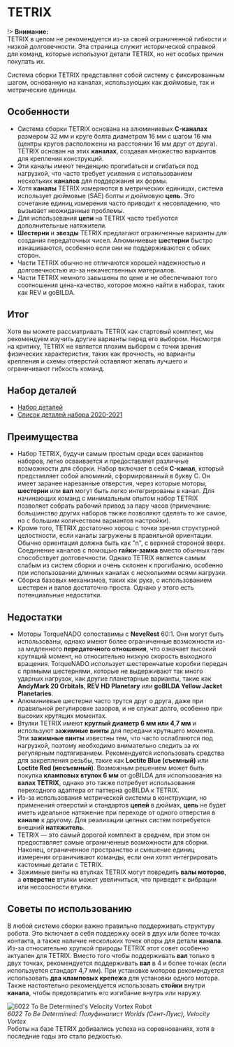 # TETRIX

!> **Внимание:**  
 TETRIX в целом не рекомендуется из-за своей ограниченной гибкости и низкой долговечности. Эта страница служит исторической справкой для команд, которые используют детали TETRIX, но нет особых причин покупать их.

Система сборки TETRIX представляет собой систему с фиксированным шагом, основанную на каналах, использующих как дюймовые, так и метрические единицы.

## Особенности

- Система сборки TETRIX основана на алюминиевых **C-каналах** размером 32 мм и круге болта диаметром 16 мм с шагом 16 мм (центры кругов расположены на расстоянии 16 мм друг от друга). TETRIX основан на этих **каналах**, создавая множество вариантов для крепления конструкций.
- Эти каналы имеют тенденцию прогибаться и сгибаться под нагрузкой, что часто требует усиления с использованием нескольких **каналов** для поддержания их формы.
- Хотя **каналы** TETRIX измеряются в метрических единицах, система использует дюймовые (SAE) болты и дюймовую **цепь**. Это сочетание единиц измерения часто приводит к несовпадению, что вызывает неожиданные проблемы.
- Для использования **цепи** на TETRIX часто требуются дополнительные натяжители.
- **Шестерни** и **звезды** TETRIX предлагают ограниченные варианты для создания передаточных чисел. Алюминиевые **шестерни** быстро изнашиваются, особенно если они не поддерживаются с обеих сторон.
- Части TETRIX обычно не отличаются хорошей надежностью и долговечностью из-за некачественных материалов.
- Части TETRIX немного завышены по цене и не обеспечивают того соотношения цена-качество, которое можно найти в наборах, таких как REV и goBILDA.

## Итог

Хотя вы можете рассматривать TETRIX как стартовый комплект, мы рекомендуем изучить другие варианты перед его выбором. Несмотря на критику, TETRIX не является плохим выбором с точки зрения физических характеристик, таких как прочность, но варианты крепления и схемы отверстий оставляют желать лучшего и ограничивают гибкость команд.

## Набор деталей

- [Набор деталей](https://www.pitsco.com/Competitions-Clubs-and-Programs/FIRST-Tech-Challenge/TETRIX-FTC-Competition-Set)
- [Список деталей набора 2020-2021](https://asset.pitsco.com/sharedimages/resources/ftcset_productlist-0719.pdf)

## Преимущества

- Набор TETRIX, будучи самым простым среди всех вариантов наборов, легко осваивается и предоставляет различные возможности для сборки. Набор включает в себя **C-канал**, который представляет собой алюминий, сформированный в букву C. Он имеет заранее нарезанные отверстия, через которые моторы, **шестерни** или **вал** могут быть легко интегрированы в канал. Для начинающих команд с минимальным опытом набор TETRIX позволяет собрать рабочий привод за пару часов (примечание: большинство других наборов также позволяют сделать то же самое, но с большим количеством вариантов настройки).
- Кроме того, TETRIX достаточно хорош с точки зрения структурной целостности, если каналы загружены в правильной ориентации. Обычно ориентация должна быть как "n", с верхней стороной вверх. Соединение каналов с помощью **гайки-замка** вместо обычных гаек способствует долговечности. Однако TETRIX является самым слабым из систем сборки и очень склонен к прогибанию, особенно при использовании длинных каналах с несколькими осями нагрузки.
- Сборка базовых механизмов, таких как рука, с использованием шестерен и валов достаточно проста. Однако у этого есть потенциальные недостатки.

## Недостатки

- Моторы TorqueNADO сопоставимы с **NeveRest** 60:1. Они могут быть использованы, однако имеют более ограниченные возможности из-за медленного **передаточного отношения**, что означает высокий крутящий момент, но относительно низкую скорость выходного вращения. TorqueNADO использует шестеренчатые коробки передач с прямыми шестернями, которые не выдерживают так много ударных нагрузок, как другие планетарные варианты, такие как **AndyMark 20 Orbitals**, **REV HD Planetary** или **goBILDA Yellow Jacket Planetaries**.
- Алюминиевые шестерни часто трутся друг о друга, даже при правильной регулировке зазоров, и не служат долго, особенно при высоких крутящих моментах.
- Втулки TETRIX имеют **круглый диаметр 6 мм или 4,7 мм** и используют **зажимные винты** для передачи крутящего момента. Эти **зажимные винты** известны тем, что часто ослабляются под нагрузкой, поэтому необходимо внимательно следить за их регулярным подтягиванием. Рекомендуется использовать средства для закрепления резьбы, такие как **Loctite Blue (съемный)** или **Loctite Red (несъемный)**. Возможным решением может быть покупка **кламповых втулок 6 мм** от goBILDA для использования на **валах TETRIX**, однако это также потребует использования переходного адаптера от паттерна goBILDA к TETRIX.
- Из-за использования метрической системы в конструкции, но применения отверстий и стандартов **цепей** в дюймах, **цепь** не будет иметь идеальное натяжение при переходе от одного отверстия в **канале** к другому. Для реализации цепных систем потребуется внешний **натяжитель**.
- TETRIX — это самый дорогой комплект в среднем, при этом он предоставляет самые ограниченные возможности для сборки. Наконец, ограниченное пространство и смешение единиц измерения ограничивают команды, если они хотят интегрировать кастомные детали с TETRIX.
- Зажимные винты на втулках TETRIX могут повредить **валы моторов**, а **отверстие** втулки может увеличиться, что приведет к вибрации или несоосности втулки.

## Советы по использованию

В любой системе сборки важно правильно поддерживать структуру робота. Это включает в себя поддержку осей в двух или более точках контакта, а также наличие нескольких точек опоры для детали **канала**. Из-за относительно хрупкой природы TETRIX этот совет особенно актуален для TETRIX. Вместо того чтобы поддерживать **вал** только в двух точках, рекомендуется поддерживать **вал** в 4 и более точках (если используется стандарт 4,7 мм). При установке моторов рекомендуется использовать **два кламповых крепежа** для установки одного мотора. Также настоятельно рекомендуется использовать **стойки** внутри **канала**, чтобы предотвратить его изгибание внутрь или наружу.

![6022 To Be Determined's Velocity Vortex Robot](https://dd8f408.webp.ee/6022-vv.jpg)  
*6022 To Be Determined: Полуфиналист Worlds (Сент-Луис), Velocity Vortex*  
Роботы на базе TETRIX добивались успеха на соревнованиях, хотя в последние годы это стало редкостью.